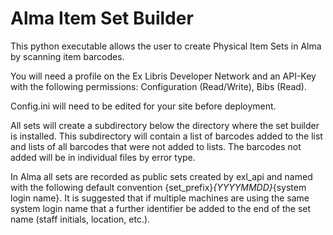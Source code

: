 # Alma Item Set Builder
This python executable allows the user to create Physical Item Sets in Alma by scanning item barcodes.

You will need a profile on the Ex Libris Developer Network and an API-Key with the following permissions: Configuration (Read/Write), Bibs (Read).

Config.ini will need to be edited for your site before deployment.

All sets will create a subdirectory below the directory where the set builder is installed. This subdirectory will contain a list of barcodes added to the list and lists of all barcodes that were not added to lists. The barcodes not added will be in individual files by error type.

In Alma all sets are recorded as public sets created by exl_api and named with the following default convention {set_prefix}_{YYYYMMDD}_{system login name}. It is suggested that if multiple machines are using the same system login name that a further identifier be added to the end of the set name (staff initials, location, etc.).
